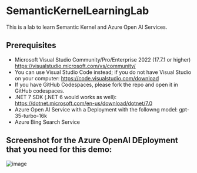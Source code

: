 # SemanticKernelLearningLab
This is a lab to learn Semantic Kernel and Azure Open AI Services.

## Prerequisites
* Microsoft Visual Studio Community/Pro/Enterprise 2022 (17.7.1 or higher) https://visualstudio.microsoft.com/vs/community/
* You can use Visual Studio Code instead; if you do not have Visual Studio on your computer: https://code.visualstudio.com/download
* If you have GitHub Codespaces, please fork the repo and open it in GitHub codespaces.
* .NET 7 SDK (.NET 6 would works as well): https://dotnet.microsoft.com/en-us/download/dotnet/7.0
* Azure Open AI Service with a Deployment with the followng model: gpt-35-turbo-16k
* Azure Bing Search Service

## Screenshot for the Azure OpenAI DEployment that you need for this demo:
![image](https://github.com/walidamro-msft/SemanticKernelLearningLab/assets/60905923/af609cbf-5ceb-4244-b9bc-f96f5b769888)


